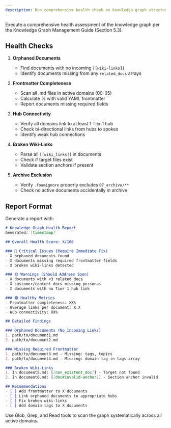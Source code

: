 ```yaml
---
description: Run comprehensive health check on knowledge graph structure and compliance
---
```


Execute a comprehensive health assessment of the knowledge graph per the Knowledge Graph Management Guide (Section 5.3).

## Health Checks

1. **Orphaned Documents**
   - Find documents with no incoming `[[wiki-links]]`
   - Identify documents missing from any `related_docs` arrays

2. **Frontmatter Completeness**
   - Scan all .md files in active domains (00-05)
   - Calculate % with valid YAML frontmatter
   - Report documents missing required fields

3. **Hub Connectivity**
   - Verify all domains link to at least 1 Tier 1 hub
   - Check bi-directional links from hubs to spokes
   - Identify weak hub connections

4. **Broken Wiki-Links**
   - Parse all `[[wiki_links]]` in documents
   - Check if target files exist
   - Validate section anchors if present

5. **Archive Exclusion**
   - Verify `.foamignore` properly excludes `07_archive/**`
   - Check no active documents accidentally in archive

## Report Format

Generate a report with:

```markdown
# Knowledge Graph Health Report
Generated: [timestamp]

## Overall Health Score: X/100

### 🔴 Critical Issues (Require Immediate Fix)
- X orphaned documents found
- X documents missing required frontmatter fields
- X broken wiki-links detected

### 🟡 Warnings (Should Address Soon)
- X documents with <3 related_docs
- X customer/content docs missing personas
- X documents with no Tier 1 hub link

### 🟢 Healthy Metrics
- Frontmatter completeness: XX%
- Average links per document: X.X
- Hub connectivity: XX%

## Detailed Findings

### Orphaned Documents (No Incoming Links)
1. path/to/document1.md
2. path/to/document2.md

### Missing Required Frontmatter
1. path/to/document3.md - Missing: tags, topics
2. path/to/document4.md - Missing: domain tag in tags array

### Broken Wiki-Links
1. In document5.md: [[non_existent_doc]] - Target not found
2. In document6.md: [[doc#invalid-anchor]] - Section anchor invalid

## Recommendations
- [ ] Add frontmatter to X documents
- [ ] Link orphaned documents to appropriate hubs
- [ ] Fix broken wiki-links
- [ ] Add domain tags to X documents
```

Use Glob, Grep, and Read tools to scan the graph systematically across all active domains.
